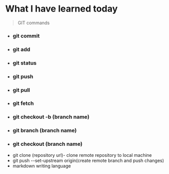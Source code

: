 # What I have learned today

> GIT commands

- ### **git commit**
- ### **git add**
- ### **git status**
- ### **git push**
- ### **git pull**
- ### **git fetch**
- ### **git checkout -b** (branch name)
- ### **git branch** (branch name)
- ### **git checkout** (branch name)

* git clone (repository url)- clone remote repository to local machine
* git push --set-upstream origin(create remote branch and push changes)
* markdown writing language
